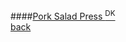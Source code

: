 ####[Pork Salad Press <sup>DK</sup>](http://www.porksaladpress.org)
<br />
<a href="" class="back">back</a>
